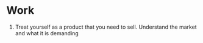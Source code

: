 # Work

1. Treat yourself as a product that you need to sell. Understand the market and what it is demanding
